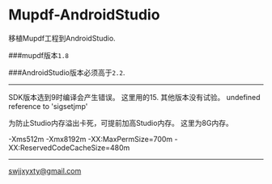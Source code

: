 # Mupdf-AndroidStudio

移植Mupdf工程到AndroidStudio.

###mupdf版本`1.8`

###AndroidStudio版本必须高于`2.2`.

---

SDK版本选到9时编译会产生错误。 这里用的15. 其他版本没有试验。
undefined reference to 'sigsetjmp'

为防止Studio内存溢出卡死，可提前加高Studio内存。 这里为8G内存。

-Xms512m
-Xmx8192m
-XX:MaxPermSize=700m
-XX:ReservedCodeCacheSize=480m

---

swjjxyxty@gmail.com
